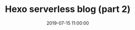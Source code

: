 ---
title: Hexo serverless blog (part 2)
date: 2019-07-15 11:00:00
lang: es
label: 
tags: 
    - serverless
    - s3
    - cloudfront
    - hexo
    - blog
    - markdown
    - nodejs
categories: serverless
---